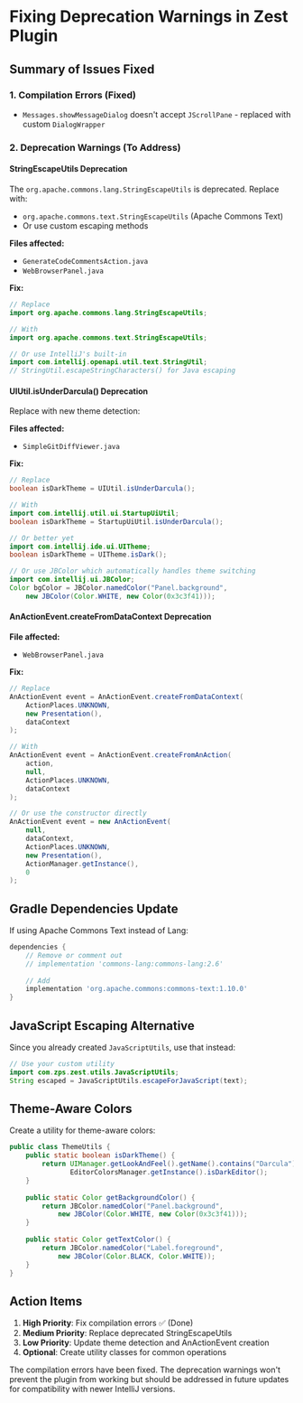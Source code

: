 # Fixing Deprecation Warnings in Zest Plugin

## Summary of Issues Fixed

### 1. **Compilation Errors (Fixed)**
- `Messages.showMessageDialog` doesn't accept `JScrollPane` - replaced with custom `DialogWrapper`

### 2. **Deprecation Warnings (To Address)**

#### StringEscapeUtils Deprecation
The `org.apache.commons.lang.StringEscapeUtils` is deprecated. Replace with:
- `org.apache.commons.text.StringEscapeUtils` (Apache Commons Text)
- Or use custom escaping methods

**Files affected:**
- `GenerateCodeCommentsAction.java`
- `WebBrowserPanel.java`

**Fix:**
```java
// Replace
import org.apache.commons.lang.StringEscapeUtils;

// With
import org.apache.commons.text.StringEscapeUtils;

// Or use IntelliJ's built-in
import com.intellij.openapi.util.text.StringUtil;
// StringUtil.escapeStringCharacters() for Java escaping
```

#### UIUtil.isUnderDarcula() Deprecation
Replace with new theme detection:

**Files affected:**
- `SimpleGitDiffViewer.java`

**Fix:**
```java
// Replace
boolean isDarkTheme = UIUtil.isUnderDarcula();

// With
import com.intellij.util.ui.StartupUiUtil;
boolean isDarkTheme = StartupUiUtil.isUnderDarcula();

// Or better yet
import com.intellij.ide.ui.UITheme;
boolean isDarkTheme = UITheme.isDark();

// Or use JBColor which automatically handles theme switching
import com.intellij.ui.JBColor;
Color bgColor = JBColor.namedColor("Panel.background", 
    new JBColor(Color.WHITE, new Color(0x3c3f41)));
```

#### AnActionEvent.createFromDataContext Deprecation
**File affected:**
- `WebBrowserPanel.java`

**Fix:**
```java
// Replace
AnActionEvent event = AnActionEvent.createFromDataContext(
    ActionPlaces.UNKNOWN,
    new Presentation(),
    dataContext
);

// With
AnActionEvent event = AnActionEvent.createFromAnAction(
    action,
    null,
    ActionPlaces.UNKNOWN,
    dataContext
);

// Or use the constructor directly
AnActionEvent event = new AnActionEvent(
    null,
    dataContext,
    ActionPlaces.UNKNOWN,
    new Presentation(),
    ActionManager.getInstance(),
    0
);
```

## Gradle Dependencies Update

If using Apache Commons Text instead of Lang:
```gradle
dependencies {
    // Remove or comment out
    // implementation 'commons-lang:commons-lang:2.6'
    
    // Add
    implementation 'org.apache.commons:commons-text:1.10.0'
}
```

## JavaScript Escaping Alternative

Since you already created `JavaScriptUtils`, use that instead:
```java
// Use your custom utility
import com.zps.zest.utils.JavaScriptUtils;
String escaped = JavaScriptUtils.escapeForJavaScript(text);
```

## Theme-Aware Colors

Create a utility for theme-aware colors:
```java
public class ThemeUtils {
    public static boolean isDarkTheme() {
        return UIManager.getLookAndFeel().getName().contains("Darcula") ||
               EditorColorsManager.getInstance().isDarkEditor();
    }
    
    public static Color getBackgroundColor() {
        return JBColor.namedColor("Panel.background", 
            new JBColor(Color.WHITE, new Color(0x3c3f41)));
    }
    
    public static Color getTextColor() {
        return JBColor.namedColor("Label.foreground",
            new JBColor(Color.BLACK, Color.WHITE));
    }
}
```

## Action Items

1. **High Priority**: Fix compilation errors ✅ (Done)
2. **Medium Priority**: Replace deprecated StringEscapeUtils
3. **Low Priority**: Update theme detection and AnActionEvent creation
4. **Optional**: Create utility classes for common operations

The compilation errors have been fixed. The deprecation warnings won't prevent the plugin from working but should be addressed in future updates for compatibility with newer IntelliJ versions.
